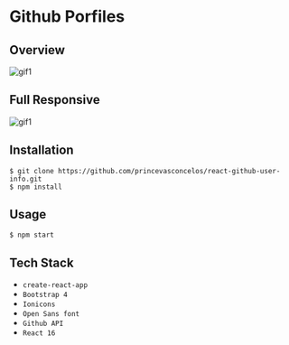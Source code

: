 # Github Porfiles

## Overview
![gif1](https://media.giphy.com/media/dIVdHdRDxFWkBT7Ygi/giphy.gif)

## Full Responsive
![gif1](https://media.giphy.com/media/dIVdHdRDxFWkBT7Ygi/giphy.gif)

## Installation

```
$ git clone https://github.com/princevasconcelos/react-github-user-info.git
$ npm install
```

## Usage
```
$ npm start
```

## Tech Stack

- `create-react-app` 
- `Bootstrap 4` 
- `Ionicons`
- `Open Sans font`
- `Github API`
- `React 16`